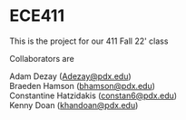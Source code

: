 # ECE411
This is the project for our 411 Fall 22' class

Collaborators are 

Adam Dezay (Adezay@pdx.edu)  
Braeden Hamson (bhamson@pdx.edu)  
Constantine Hatzidakis (constan6@pdx.edu)  
Kenny Doan (khandoan@pdx.edu)
